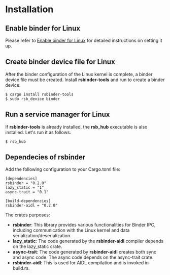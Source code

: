 # Installation

## Enable binder for Linux
Please refer to [Enable binder for Linux](./enable-binder-for-linux.md) for detailed instructions on setting it up.

## Create binder device file for Linux
After the binder configuration of the Linux kernel is complete, a binder device file must be created.
Install **rsbinder-tools** and run to create a binder device.

```
$ cargo install rsbinder-tools
$ sudo rsb_device binder
```

## Run a service manager for Linux
If **rsbinder-tools** is already installed, the **rsb_hub** executable is also installed. Let's run it as follows.
```
$ rsb_hub
```

## Dependecies of **rsbinder**
Add the following configuration to your Cargo.toml file:

```
[dependencies]
rsbinder = "0.2.0"
lazy_static = "1"
async-trait = "0.1"

[build-dependencies]
rsbinder-aidl = "0.2.0"
```

The crates purposes:
- **rsbinder**: This library provides various functionalities for Binder IPC, including communication with the Linux kernel and data serialization/deserialization.
- **lazy_static**: The code generated by the **rsbinder-aidl** compiler depends on the lazy_static crate.
- **async-trait**: The code generated by **rsbinder-aidl** creates both sync and async code. The async code depends on the async-trait crate.
- **rsbinder-aidl**: This is used for AIDL compilation and is invoked in build.rs.
